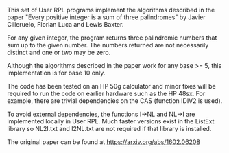 This set of User RPL programs implement the algorithms described in
the paper "Every positive integer is a sum of three palindromes" by
Javier Cilleruelo, Florian Luca and Lewis Baxter.

For any given integer, the program returns three palindromic numbers
that sum up to the given number. The numbers returned are not
necessarily distinct and one or two may be zero.

Although the algorithms described in the paper work for any base >= 5,
this implementation is for base 10 only.

The code has been tested on an HP 50g calculator and minor fixes will
be required to run the code on earlier hardware such as the HP
48sx. For example, there are trivial dependencies on the CAS (function
IDIV2 is used).

To avoid external dependencies, the functions I->NL and NL->I are
implemented locally in User RPL. Much faster versions exist in the
ListExt library so NL2I.txt and I2NL.txt are not required if that
library is installed.

The original paper can be found at https://arxiv.org/abs/1602.06208
